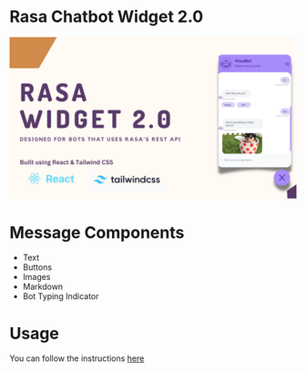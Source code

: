 # Rasa Chatbot Widget 2.0

![ScreenShot](public/banner.png)

# Message Components

- Text
- Buttons
- Images
- Markdown
- Bot Typing Indicator

# Usage

You can follow the instructions [here](docs/instructions.md)
